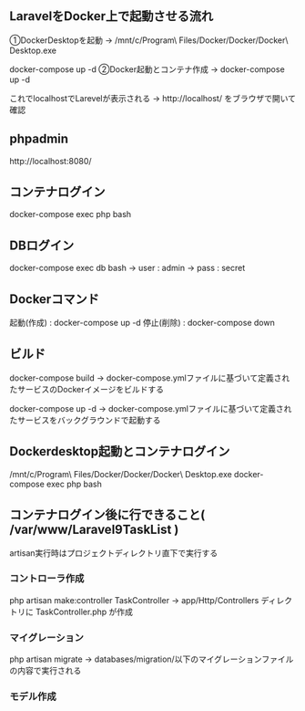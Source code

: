 ## LaravelをDocker上で起動させる流れ

①DockerDesktopを起動
→ /mnt/c/Program\ Files/Docker/Docker/Docker\ Desktop.exe

docker-compose up -d
②Docker起動とコンテナ作成
→ docker-compose up -d

これでlocalhostでLarevelが表示される
→ http://localhost/ をブラウザで開いて確認

## phpadmin
http://localhost:8080/

## コンテナログイン
docker-compose exec php bash

## DBログイン
docker-compose exec db bash
→ user : admin
→ pass : secret

## Dockerコマンド
起動(作成) : docker-compose up -d
停止(削除) : docker-compose down

## ビルド
docker-compose build
→ docker-compose.ymlファイルに基づいて定義されたサービスのDockerイメージをビルドする

docker-compose up -d
→ docker-compose.ymlファイルに基づいて定義されたサービスをバックグラウンドで起動する

## Dockerdesktop起動とコンテナログイン 
/mnt/c/Program\ Files/Docker/Docker/Docker\ Desktop.exe
docker-compose exec php bash

## コンテナログイン後に行できること( /var/www/Laravel9TaskList )
 artisan実行時はプロジェクトディレクトリ直下で実行する

### コントローラ作成
php artisan make:controller TaskController
→ app/Http/Controllers ディレクトリに TaskController.php が作成

### マイグレーション
php artisan migrate
→ databases/migration/以下のマイグレーションファイルの内容で実行される

### モデル作成


